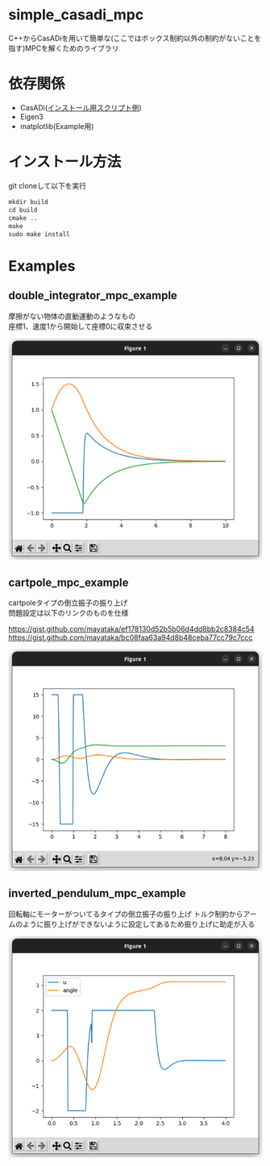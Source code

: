 # simple_casadi_mpc

C++からCasADiを用いて簡単な(ここではボックス制約以外の制約がないことを指す)MPCを解くためのライブラリ

# 依存関係
- CasADi([インストール用スクリプト例](https://github.com/Kotakku/OptimLibSetupHub/blob/master/CasADi/install_casadi.sh))
- Eigen3
- matplotlib(Example用)

# インストール方法
git cloneして以下を実行
```
mkdir build
cd build
cmake ..
make
sudo make install
```

# Examples
## double_integrator_mpc_example
摩擦がない物体の直動運動のようなもの  
座標1、速度1から開始して座標0に収束させる  

![](pic/simple_mpc_example.png)

## cartpole_mpc_example
cartpoleタイプの倒立振子の振り上げ  
問題設定は以下のリンクのものを仕様  

https://gist.github.com/mayataka/ef178130d52b5b06d4dd8bb2c8384c54
https://gist.github.com/mayataka/bc08faa63a94d8b48ceba77cc79c7ccc

![](pic/cartpole_mpc_example.png)

## inverted_pendulum_mpc_example
回転軸にモーターがついてるタイプの倒立振子の振り上げ
トルク制約からアームのように振り上げができないように設定してあるため振り上げに助走が入る

![](pic/inverted_pendulum_mpc_example.png)
